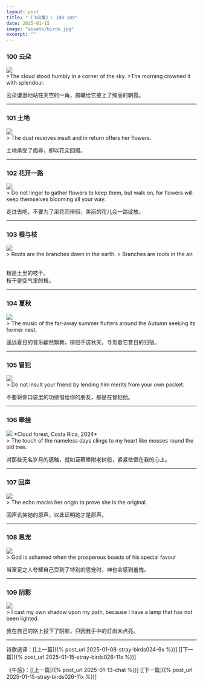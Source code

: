 ```yaml
---
layout: post
title: "《飞鸟集》: 100-109"
date: 2025-01-15
image: "assets/birds.jpg"
excerpt: ""
---
```


### 100 云朵
<img src="/assets/morning-cloud.jpg"/>
<br>
>The cloud stood humbly in a corner of the sky.
>The morning crowned it with splendour.

云朵谦逊地站在天空的一角，晨曦给它披上了绚丽的朝霞。

----

### 101 土地
<img src="/assets/dust-flower.jpg"/>
<br>
> The dust receives insult and in return offers her flowers.

土地承受了侮辱，却以花朵回赠。

----

### 102 花开一路
<img src="/assets/flower-all-the-way.jpg"/>
<br>
> Do not linger to gather flowers to keep them, but walk on, for flowers will keep themselves blooming all your way.

走过去吧，不要为了采花而徘徊，美丽的花儿会一路绽放。

----

### 103 根与枝
<img src="/assets/branch.jpg"/>
<br>
> Roots are the branches down in the earth.
> Branches are roots in the air.

<br>根是土里的枝干。
<br>枝干是空气里的根。

----

### 104 夏秋
<img src="/assets/summer-autum.jpg"/>
<br>
> The music of the far-away summer flutters around the Autumn seeking its former nest.

遥远夏日的音乐翩然飘舞，徘徊于这秋天，寻觅着它昔日的归宿。

----

### 105 冒犯
<img src="/assets/insult.jpg"/>
<br>
> Do not insult your friend by lending him merits from your own pocket.

不要将你口袋里的功绩借给你的朋友，那是在冒犯他。

----

### 106 牵挂
<img src="/assets/moss.jpg"/>
*Cloud forest, Costa Rica, 2024*
<br>
> The touch of the nameless days clings to my heart like mosses round the old tree.

对那些无名岁月的感触，就如苔藓攀附老树般，紧紧依偎在我的心上。

----

### 107 回声
<img src="/assets/echo.jpg"/>
<br>
> The echo mocks her origin to prove she is the original.

回声讥笑她的原声，以此证明她才是原声。

----


### 108 恩宠
<img src="/assets/boast.jpg"/>
<br>
> God is ashamed when the prosperous boasts of his special favour

当富足之人夸耀自己受到了特别的恩宠时，神也会感到羞愧。

----

### 109 阴影
<img src="/assets/myshadow.jpg"/>
<br>
>  I cast my own shadow upon my path, because I have a lamp that has not been lighted.

我在自己的路上投下了阴影，只因我手中的灯尚未点亮。


----

诗歌选译：\[[上一篇]({% post_url 2025-01-08-stray-birds024-9x %})\] \[[下一篇]({% post_url 2025-01-15-stray-birds026-11x %})\] 

《午后》：\[[上一篇]({% post_url 2025-01-13-chat %})\] \[[下一篇]({% post_url 2025-01-15-stray-birds026-11x %})\] 
